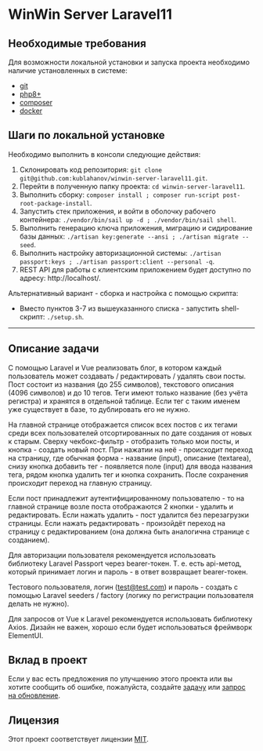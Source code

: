 # WinWin Server Laravel11

## Необходимые требования

Для возможности локальной установки и запуска проекта необходимо наличие установленных в системе:

- [git](https://git-scm.com/)
- [php8+](https://www.php.net/downloads)
- [composer](https://getcomposer.org/download/)
- [docker](https://docs.docker.com/engine/install/)

## Шаги по локальной установке

Необходимо выполнить в консоли следующие действия:

1. Склонировать код репозитория: ```git clone git@github.com:kublahanov/winwin-server-laravel11.git```.
2. Перейти в полученную папку проекта: ```cd winwin-server-laravel11```.
3. Выполнить сборку: ```composer install ; composer run-script post-root-package-install```.
4. Запустить стек приложения, и войти в оболочку рабочего
   контейнера: ```./vendor/bin/sail up -d ; ./vendor/bin/sail shell```.
5. Выполнить генерацию ключа приложения, миграцию и сидирование базы
   данных: ```./artisan key:generate --ansi ; ./artisan migrate --seed```.
6. Выполнить настройку авторизационной системы: ```./artisan passport:keys ; ./artisan passport:client --personal -q```.
7. REST API для работы с клиентским приложением будет доступно по адресу: http://localhost/.

Альтернативный вариант - сборка и настройка с помощью скрипта:

- Вместо пунктов 3-7 из вышеуказанного списка - запустить shell-скрипт: `./setup.sh`.

---

## Описание задачи

С помощью Laravel и Vue реализовать блог, в котором каждый пользователь может создавать / редактировать / удалять свои
посты. Пост состоит из названия (до 255 символов), текстового описания (4096 символов) и до 10 тегов. Теги имеют только
название (без учёта регистра) и хранятся в отдельной таблице. Если тег с таким именем уже существует в базе, то
дублировать его не нужно.

На главной странице отображается список всех постов с их тегами среди всех пользователей отсортированных по дате
создания от новых к старым. Сверху чекбокс-фильтр - отобразить только мои посты, и кнопка - создать новый пост. При
нажатии на неё - происходит переход на страницу, где обычная форма - название (input), описание (textarea), снизу кнопка
добавить тег - появляется поле (input) для ввода названия тега, рядом кнопка удалить тег и кнопка сохранить. После
сохранения происходит переход на главную страницу.

Если пост принадлежит аутентифицированному пользователю - то на главной странице возле поста отображаются 2 кнопки -
удалить и редактировать. Если нажать удалить - пост удалится без перезагрузки страницы. Если нажать редактировать -
произойдёт переход на страницу с редактированием (она должна быть аналогична странице с созданием).

Для авторизации пользователя рекомендуется использовать библиотеку Laravel Passport через bearer-токен.
Т. е. есть api-метод, который принимает логин и пароль - в ответ возвращает bearer-токен.

Тестового пользователя, логин (test@test.com) и пароль - создать с помощью Laravel seeders / factory (логику по
регистрации пользователя делать не нужно).

Для запросов от Vue к Laravel рекомендуется использовать библиотеку Axios. Дизайн не важен, хорошо если будет
использоваться фреймворк ElementUI.

## Вклад в проект

Если у вас есть предложения по улучшению этого проекта или вы хотите сообщить об ошибке, пожалуйста,
создайте [задачу](https://github.com/kublahanov/winwin-server-laravel11/issues)
или [запрос на обновление](https://github.com/kublahanov/winwin-server-laravel11/pulls).

## Лицензия

Этот проект соответствует лицензии [MIT](https://opensource.org/licenses/MIT).
